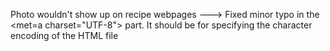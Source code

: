 Photo wouldn't show up on recipe webpages ---> 
Fixed minor typo in the <met=a charset="UTF-8"> part. It should be <meta charset="UTF-8"> for specifying the character encoding of the HTML file
